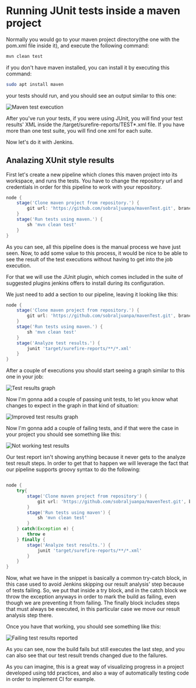 # Running JUnit tests inside a maven project

Normally you would go to your maven project directory(the one with the pom.xml file inside it), and execute the following command:

``` sh
mvn clean test
```

if you don't have maven installed, you can install it by executing this command:

``` sh
sudo apt install maven
```

your tests should run, and you should see an output similar to this one:

![Maven test execution](../Images/Capture8.PNG)

After you've run your tests, if you were using JUnit, you will find your test results' XML inside the /target/surefire-reports/TEST*.xml file. If you have more than one test suite, you will find one xml for each suite.

Now let's do it with Jenkins.

## Analazing XUnit style results

First let's create a new pipeline which clones this maven project into its workspace, and runs the tests. You have to change the repository url and credentials in order for this pipeline to work with your repository.

``` groovy
node {
    stage('Clone maven project from repository.') {
        git url: 'https://github.com/sobraljuanpa/mavenTest.git', branch: 'master', credentials: 'githubCredentials'
    }
    stage('Run tests using maven.') {
        sh 'mvn clean test'
    }
}
```

As you can see, all this pipeline does is the manual process we have just seen. Now, to add some value to this process, it would be nice to be able to see the result of the test executions without having to get into the job execution.

For that we will use the JUnit plugin, which comes included in the suite of suggested plugins jenkins offers to install during its configuration.

We just need to add a section to our pipeline, leaving it looking like this:

``` groovy
node {
    stage('Clone maven project from repository.') {
        git url: 'https://github.com/sobraljuanpa/mavenTest.git', branch: 'master', credentials: 'githubCredentials'
    }
    stage('Run tests using maven.') {
        sh 'mvn clean test'
    }
    stage('Analyze test results.') {
        junit 'target/surefire-reports/**/*.xml'
    }
}
```

After a couple of executions you should start seeing a graph similar to this one in your job:

![Test results graph](../Images/Capture9.PNG)

Now I'm gonna add a couple of passing unit tests, to let you know what changes to expect in the graph in that kind of situation:

![Improved test results graph](../Images/Capture10.PNG)

Now I'm gonna add a couple of failing tests, and if that were the case in your project you should see something like this:

![Not working test results](../Images/Capture11.PNG)

Our test report isn't showing anything because it never gets to the analyze test result steps. In order to get that to happen we will leverage the fact that our pipeline supports groovy syntax to do the following:

``` groovy

node {
    try{  
        stage('Clone maven project from repository') {
            git url: 'https://github.com/sobraljuanpa/mavenTest.git', branch: 'master', credentials: 'githubCredentials'
        }
        stage('Run tests using maven') {
            sh 'mvn clean test'
        }
    } catch(Exception e) {
        throw e
    } finally {
        stage('Analyze test results.') {
            junit 'target/surefire-reports/**/*.xml'
        }
    }
}

```

Now, what we have in the snippet is basically a common try-catch block, in this case used to avoid Jenkins skipping our result analysis' step because of tests failing. So, we put that inside a try block, and in the catch block we throw the exception anyways in order to mark the build as failing, even though we are preventing it from failing. The finally block includes steps that must always be executed, in this particular case we move our result analysis step there.

Once you have that working, you should see something like this:

![Failing test results reported](../Images/Capture12.PNG)

As you can see, now the build fails but still executes the last step, and you can also see that our test result trends changed due to the failures.

As you can imagine, this is a great way of visualizing progress in a project developed using tdd practices, and also a way of automatically testing code in order to implement CI for example.